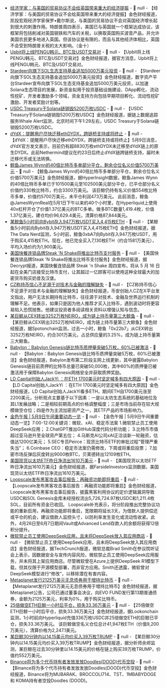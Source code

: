 - [经济学家：与美国的贸易协议不会给英国带来重大的经济提振]() - 📰 null - 【经济学家：与美国的贸易协议不会给英国带来重大的经济提振】金色财经报道，凯投宏观经济学家保罗•戴尔斯说，与美国的贸易协议不会对英国经济增长起到很大的刺激作用。特朗普周四表示，美国已与英国就一个框架达成协议，该框架将包括削减对英国钢铁和汽车的关税，以换取英国购买波音产品，并允许美国农民更多地进入英国。但该协议是有限的，而且与其他经济体相比，英国不会受到特朗普关税的太大影响。（金十）
- [Upbit将上线PENGU韩元、BTC及USDT交易对](https://upbit.com/service_center/notice?id=5104) - 📰 null - 【Upbit将上线PENGU韩元、BTC及USDT交易对】金色财经报道，据官方消息，Upbit将上线PENGU韩元、BTC及USDT交易对。
- [Stardeer向旗下SOL生态支持基金追加5000万美元投资]() - 📰 null - 【Stardeer向旗下SOL生态支持基金追加5000万美元投资】金色财经报道，数字资产平台Stardeer宣布向旗下SOL生态支持基金追加5000万美元投资，以加速Solana生态项目的发展，新资金拟用于投资基础设施建设、DApp孵化、流动性挖矿、开发者激励多个领域，资金支持方向包括早期项目孵化、流动性挖矿激励、开发者奖励计划等。
- [USDC Treasury于Solana链销毁5200万枚USDC](https://x.com/whale_alert/status/1920712723861516556) - 📰 null - 【USDC Treasury于Solana链销毁5200万枚USDC】金色财经报道，据链上数据追踪服务Whale Alert监测，北京时间下午1:29左右，USDC Treasury于Solana链销毁5200万枚USDC。
- [dYdX：提醒用户尽快迁移ethDYDX，跨链桥支持或将终止](https://x.com/dYdX/status/1920702976382972241) - 📰 null - 【dYdX：提醒用户尽快迁移ethDYDX，跨链桥支持或将终止】5月9日消息，dYdX官方发文表示，目前仍有超8830万枚ethDYDX未迁移至dYdX链上的原生DYDX。此前Nethermind提议在约23日后终止dYdX链跨链桥支持，届时未迁移代币或无法转换。
- [鲸鱼James Wynn的40倍比特币多单部分平仓，剩余仓位名义价值5700万美元](https://t.me/HyperInsight) - 📰 null - 【鲸鱼James Wynn的40倍比特币多单部分平仓，剩余仓位名义价值5700万美元】金色财经报道，据HyperInsight数据，鲸鱼James Wynn的40倍比特币多单已于101500美元至102500美元部分平仓，已平仓部分名义价值约330枚比特币，约合3300万美元。 
该巨鲸仍持有名义价值554枚比特币多单，价值约5700万美元，未平仓利润473万美元。 
此前消息，鲸鱼@JamesWynnReal在5月1日下午以来的40个小时里，在Hyperliquid上使用40x杠杆开仓了价值1.37亿美元的BTC多单。做多BTC数量1,419.4枚，价值1.37亿美元，建仓均价96,629.4美元，清算价格87,844美元。
- [某鲸鱼5小时前向Bybit存入947万枚USDT买入4,415枚ETH](https://x.com/OnchainDataNerd/status/1920703241190309998) - 📰 null - 【某鲸鱼5小时前向Bybit存入947万枚USDT买入4,415枚ETH】金色财经报道，据The Data Nerd监测，5小时前，鲸鱼0xbA7向Bybit存入947万枚USDT，用于购买4,415枚ETH。现在，他已完全买入7,130枚ETH（约合1581万美元），平均入场价约为1,900美元。
- [美国快餐连锁品牌Steak 'N Shake将推出比特币支付服务](https://decrypt.co/318712/steak-n-shake-to-roll-out-us-bitcoin-payments-nationwide) - 📰 null - 【美国快餐连锁品牌Steak 'N Shake将推出比特币支付服务】金色财经报道，据 Decrypt报道，美国快餐连锁品牌 Steak 'n Shake 周四宣布，将从 5 月 16 日起在全美门店接受比特币支付，让其超过一亿顾客可以使用这种全球最大的加密货币购买奶昔及汉堡。
- [CZ称持币信心不足源于对技术与金融的理解缺失](https://x.com/cz_binance/status/1920697062448132157) - 📰 null - 【CZ称持币信心不足源于对技术与金融的理解缺失】金色财经报道，币安创始人CZ在X平台发文指出，用户无法长期持有比特币，往往源于对技术、金融及世界运行机制的理解不足。他表示，如果只是因为他人推荐才买入比特币，遇到波动时将更容易陷入恐慌抛售。他建议投资者多阅读相关资料以增强认知与信念。
- [某巨鲸从CEX转出3252万枚NEIRO，成为链上持币量第三大鲸鱼](https://twitter.com/spotonchain/status/1920691089729876070) - 📰 null - 【某巨鲸从CEX转出3252万枚NEIRO，成为链上持币量第三大鲸鱼】金色财经报道，据Spotonchain监测，过去一小时，鲸鱼「0x22b7」从CEX转出3252万枚NEIRO，约合301万美元，占总供应量的3.25%，成为链上持币量第三大鲸鱼。
- [Babylon：Babylon Genesis链比特币质押量突破5万枚，60%已被激活](https://x.com/babylonlabs_io/status/1920511239119139015) - 📰 null - 【Babylon：Babylon Genesis链比特币质押量突破5万枚，60%已被激活】金色财经报道，Babylon发布第二阶段主网上线更新，其中披露Babylon Genesis链目前质押的比特币总量已突破50,000枚，其中60%的质押量已被激活用于保障Babylon Genesis网络安全并获取质押奖励。
- [LD Capital创始人JackYi ：在ETH 1700美元时坚定喊多有四大原因](https://x.com/Jackyi_ld/status/1920687738527117647) - 📰 null - 【LD Capital创始人JackYi ：在ETH 1700美元时坚定喊多有四大原因】金色财经报道，LD Capital创始人JackYi看多ETH，期间ETH自1700美元涨至2200美元，分析观点主要基于以下因素：一是以太坊生态系统的基础地位及其L1发展战略；二是相较前期高点的价格调整幅度；三是市场当前存在较大规模做空仓位；四是作为主流加密资产之一，其ETF产品的市场影响力。
- [金色午报 | 5月9日午间重要动态一览]() - 📰 null - 【金色午报 | 5月9日午间重要动态一览】7:00-12:00关键词：微软、xAI、稳定币法案 
1.微软禁止员工使用DeepSeek应用； 
2.ChatGPT推出GitHub深度代码分析功能； 
3.比特币市值超过亚马逊升至全球资产第五位； 
4.马斯克AI公司xAI正洽谈新一轮融资，估值达1200亿美元； 
5.SEC专员Peirce：现货比特币ETF的审批过程"管理严重失当”； 
6.Coinbase CEO：稳定币法案仍需修改，下周或将重启投票； 
7.加密市场反弹后灰度转出9000枚BTC，贝莱德转出12109枚ETH。
- [美国现货以太坊ETF昨日净流出1610万美元]() - 📰 null - 【美国现货以太坊ETF昨日净流出1610万美元】金色财经报道，据FarsideInvestors监测数据，美国现货以太坊ETF昨日净流出1610万美元。
- [Loopscale发布黑客攻击事后报告：再融资功能即将重启](https://blog.loopscale.com/posts/postmortem) - 📰 null - 【Loopscale发布黑客攻击事后报告：再融资功能即将重启】金色财经报道，Loopscale发布黑客攻击事后报告，披露黑客利用协议的定价逻辑漏洞导致USDC和SOL Genesis金库未经授权流出5,726,724.97枚USDC和1,211.4枚SOL，目前所有资金已收回。 
Loopscale补充表示，将分阶段推出完整协议功能的重新启用，再融资功能即将重启，宽限期将延长3天，为借款人提供偿还或平仓的机会，建议借款人监控头寸，以防利率发生变化或流动性收紧。此外，4月26日至6月7日期间Vault或Advanced Lend存款人的余额将获得12倍积分提升。
- [微软禁止员工使用DeepSeek应用，且未将DeepSeek放入其应用商店](https://techcrunch.com/2025/05/08/microsoft-employees-are-banned-from-using-deepseek-app-president-says/) - 📰 null - 【微软禁止员工使用DeepSeek应用，且未将DeepSeek放入其应用商店】金色财经报道，据TechCrunch报道，微软总裁Brad Smith在参议院听证会上表示，因数据安全与宣传内容风险，微软禁止员工使用DeepSeek应用服务，并未将其上架应用商店。尽管微软曾在Azure上提供DeepSeek R1模型下载，但其仅限于开源模型部署，而非官方应用。Smith还透露，微软曾对DeepSeek模型进行“修改”，以移除潜在有害内容。
- [Metaplanet发行2125万美元无息债券用于增持比特币](https://x.com/Metaplanet_JP/status/1920676109923885062) - 📰 null - 【Metaplanet发行2125万美元无息债券用于增持比特币】金色财经报道，据Metaplanet公告，公司已通过董事会决议，向EVO FUND发行第13期普通债券，金额为2125万美元，利率为0%，用于购买比特币。
- [25倍做空ETH巨鲸一小时后平仓，损失33.36万美元](https://x.com/lookonchain/status/1920675496062292220) - 📰 null - 【25倍做空ETH巨鲸一小时后平仓，损失33.36万美元】金色财经报道，据Lookonchain监测，1小时前向Hyperliquid充值336万枚USDC并25倍做空ETH的巨鲸已平仓，损失33.36万美元。 
该巨鲸做空名义仓位总计41,947枚ETH（价值9,200万美元），清算价格为2,247.1美元。
- [某巨鲸30分钟内以14.15美元均价买入39万枚TRUMP](https://x.com/EmberCN/status/1920674635424706685) - 📰 null - 【某巨鲸30分钟内以14.15美元均价买入39万枚TRUMP】金色财经报道，据分析师余烬监测，某巨鲸在过去30分钟里以14.15美元的价格在链上购买39万枚TRUMP，价值约552万美元。
- [Binance将为多个代币持有者发放发放Doodles(DOOD)代币空投](https://www.binance.com/en/support/announcement/detail/808c283c23af4162af706c97fbc207a9) - 📰 null - 【Binance将为多个代币持有者发放发放Doodles(DOOD)代币空投】金色财经报道，Binance将为MUBARAK、BROCCOLI714、TST、1MBABYDOGE 和 KOMA持有者空投Doodles (DOOD)。
